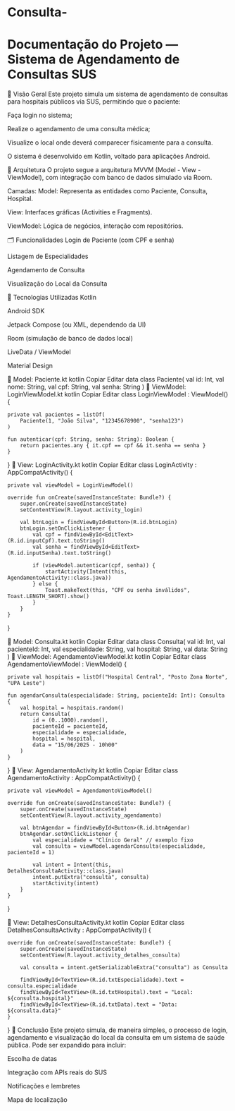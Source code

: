 # Consulta-

# Documentação do Projeto — Sistema de Agendamento de Consultas SUS

🏥 Visão Geral
Este projeto simula um sistema de agendamento de consultas para hospitais públicos via SUS, permitindo que o paciente:

Faça login no sistema;

Realize o agendamento de uma consulta médica;

Visualize o local onde deverá comparecer fisicamente para a consulta.

O sistema é desenvolvido em Kotlin, voltado para aplicações Android.

🧱 Arquitetura
O projeto segue a arquitetura MVVM (Model - View - ViewModel), com integração com banco de dados simulado via Room.

Camadas:
Model: Representa as entidades como Paciente, Consulta, Hospital.

View: Interfaces gráficas (Activities e Fragments).

ViewModel: Lógica de negócios, interação com repositórios.

🗂️ Funcionalidades
Login de Paciente (com CPF e senha)

Listagem de Especialidades

Agendamento de Consulta

Visualização do Local da Consulta

🧪 Tecnologias Utilizadas
Kotlin

Android SDK

Jetpack Compose (ou XML, dependendo da UI)

Room (simulação de banco de dados local)

LiveData / ViewModel

Material Design


📁 Model: Paciente.kt
kotlin
Copiar
Editar
data class Paciente(
    val id: Int,
    val nome: String,
    val cpf: String,
    val senha: String
)
🧠 ViewModel: LoginViewModel.kt
kotlin
Copiar
Editar
class LoginViewModel : ViewModel() {

    private val pacientes = listOf(
        Paciente(1, "João Silva", "12345678900", "senha123")
    )

    fun autenticar(cpf: String, senha: String): Boolean {
        return pacientes.any { it.cpf == cpf && it.senha == senha }
    }
}
🎨 View: LoginActivity.kt
kotlin
Copiar
Editar
class LoginActivity : AppCompatActivity() {

    private val viewModel = LoginViewModel()

    override fun onCreate(savedInstanceState: Bundle?) {
        super.onCreate(savedInstanceState)
        setContentView(R.layout.activity_login)

        val btnLogin = findViewById<Button>(R.id.btnLogin)
        btnLogin.setOnClickListener {
            val cpf = findViewById<EditText>(R.id.inputCpf).text.toString()
            val senha = findViewById<EditText>(R.id.inputSenha).text.toString()

            if (viewModel.autenticar(cpf, senha)) {
                startActivity(Intent(this, AgendamentoActivity::class.java))
            } else {
                Toast.makeText(this, "CPF ou senha inválidos", Toast.LENGTH_SHORT).show()
            }
        }
    }
}

📁 Model: Consulta.kt
kotlin
Copiar
Editar
data class Consulta(
    val id: Int,
    val pacienteId: Int,
    val especialidade: String,
    val hospital: String,
    val data: String
)
🧠 ViewModel: AgendamentoViewModel.kt
kotlin
Copiar
Editar
class AgendamentoViewModel : ViewModel() {

    private val hospitais = listOf("Hospital Central", "Posto Zona Norte", "UPA Leste")

    fun agendarConsulta(especialidade: String, pacienteId: Int): Consulta {
        val hospital = hospitais.random()
        return Consulta(
            id = (0..1000).random(),
            pacienteId = pacienteId,
            especialidade = especialidade,
            hospital = hospital,
            data = "15/06/2025 - 10h00"
        )
    }
}
🎨 View: AgendamentoActivity.kt
kotlin
Copiar
Editar
class AgendamentoActivity : AppCompatActivity() {

    private val viewModel = AgendamentoViewModel()

    override fun onCreate(savedInstanceState: Bundle?) {
        super.onCreate(savedInstanceState)
        setContentView(R.layout.activity_agendamento)

        val btnAgendar = findViewById<Button>(R.id.btnAgendar)
        btnAgendar.setOnClickListener {
            val especialidade = "Clínico Geral" // exemplo fixo
            val consulta = viewModel.agendarConsulta(especialidade, pacienteId = 1)

            val intent = Intent(this, DetalhesConsultaActivity::class.java)
            intent.putExtra("consulta", consulta)
            startActivity(intent)
        }
    }
}

🎨 View: DetalhesConsultaActivity.kt
kotlin
Copiar
Editar
class DetalhesConsultaActivity : AppCompatActivity() {

    override fun onCreate(savedInstanceState: Bundle?) {
        super.onCreate(savedInstanceState)
        setContentView(R.layout.activity_detalhes_consulta)

        val consulta = intent.getSerializableExtra("consulta") as Consulta

        findViewById<TextView>(R.id.txtEspecialidade).text = consulta.especialidade
        findViewById<TextView>(R.id.txtHospital).text = "Local: ${consulta.hospital}"
        findViewById<TextView>(R.id.txtData).text = "Data: ${consulta.data}"
    }
}
📌 Conclusão
Este projeto simula, de maneira simples, o processo de login, agendamento e visualização do local da consulta em um sistema de saúde pública. Pode ser expandido para incluir:

Escolha de datas

Integração com APIs reais do SUS

Notificações e lembretes

Mapa de localização
